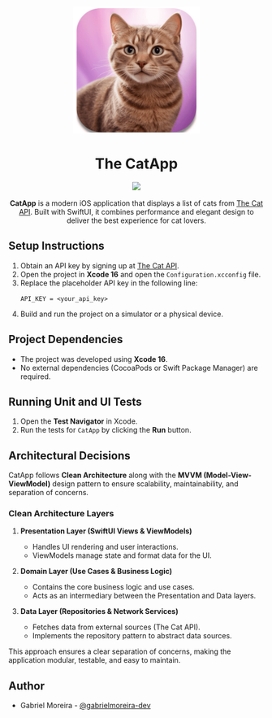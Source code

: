<div align="center">
  <img alt="CatApp" width=250 src="./CatApp/Assets.xcassets/AppIcon.appiconset/AppIcon.png"/>
  
  # The CatApp
  <img src="https://img.shields.io/badge/iOS-17+-red"/>

  **CatApp** is a modern iOS application that displays a list of cats from [The Cat API](https://thecatapi.com/). Built with SwiftUI, it combines performance and elegant design to deliver the best experience for cat lovers.
</div>

## Setup Instructions
1. Obtain an API key by signing up at [The Cat API](https://thecatapi.com/).
2. Open the project in **Xcode 16** and open the `Configuration.xcconfig` file.
3. Replace the placeholder API key in the following line:
   ```plaintext
   API_KEY = <your_api_key>
   ```
4. Build and run the project on a simulator or a physical device.

## Project Dependencies
- The project was developed using **Xcode 16**.
- No external dependencies (CocoaPods or Swift Package Manager) are required.

## Running Unit and UI Tests
1. Open the **Test Navigator** in Xcode.
2. Run the tests for `CatApp` by clicking the **Run** button.

## Architectural Decisions
CatApp follows **Clean Architecture** along with the **MVVM (Model-View-ViewModel)** design pattern to ensure scalability, maintainability, and separation of concerns.

### Clean Architecture Layers
1. **Presentation Layer (SwiftUI Views & ViewModels)**
   - Handles UI rendering and user interactions.
   - ViewModels manage state and format data for the UI.

2. **Domain Layer (Use Cases & Business Logic)**
   - Contains the core business logic and use cases.
   - Acts as an intermediary between the Presentation and Data layers.

3. **Data Layer (Repositories & Network Services)**
   - Fetches data from external sources (The Cat API).
   - Implements the repository pattern to abstract data sources.

This approach ensures a clear separation of concerns, making the application modular, testable, and easy to maintain.

## Author

- Gabriel Moreira - <a href="https://github.com/gabrielmoreira-dev">@gabrielmoreira-dev</a>

